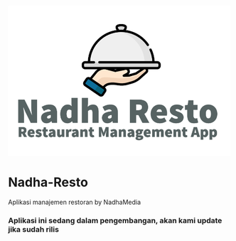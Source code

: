 <img src='https://github.com/haxorsprogramming/All-Project/blob/master/nadha_produk/nadha_resto.png?raw=true' width='500px'>

# Nadha-Resto
Aplikasi manajemen restoran by NadhaMedia

<h3><b>Aplikasi ini sedang dalam pengembangan, akan kami update jika sudah rilis</b></h3>
